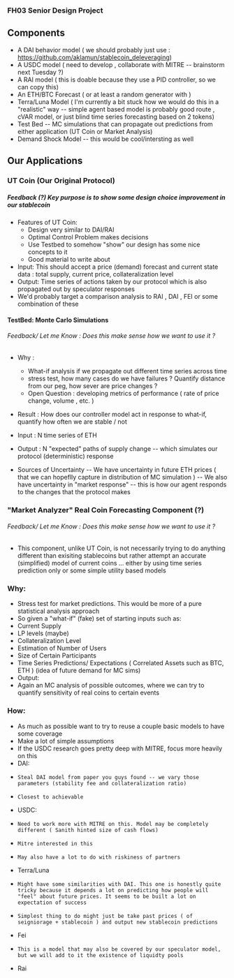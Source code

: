 ### FH03 Senior Design Project

## Components
- A DAI behavior model ( we should probably just use : https://github.com/aklamun/stablecoin_deleveraging)
- A USDC model ( need to develop , collaborate with MITRE -- brainstorm next Tuesday ?)
- A RAI model  ( this is doable because they use a PID controller, so we can copy this)
- An ETH/BTC Forecast ( or at least a random generator with )
- Terra/Luna Model ( I'm currently a bit stuck how we would do this in a "realistic" way -- simple agent based model is probably good route , cVAR model, or just blind time series forecasting based on 2 tokens)
- Test Bed  -- MC simulations that can propagate out predictions from either application (UT Coin or Market Analysis)
- Demand Shock Model -- this would be cool/intersting as well

## Our Applications
### UT Coin (Our Original Protocol)
##### Feedback (?) Key purpose is to show some design choice improvement in our stablecoin
- Features of UT Coin:
  - Design very similar to DAI/RAI
  - Optimal Control Problem makes decisions
  - Use Testbed to somehow "show" our design has some nice concepts to it
  - Good material to write about
- Input: This should accept a price (demand) forecast and current state data : total supply, current price, collateralization level
- Output: Time series of actions taken by our protocol which is also propagated out by speculator responses
- We'd probably target a comparison analysis to RAI , DAI , FEI or some combination of these

#### TestBed: Monte Carlo Simulations
###### Feedback/ Let me Know : Does this make sense how we want to use it ?
- Why :
  - What-if analysis if we propagate out different time series across time
  - stress test, how many cases do we have failures ? Quantify distance from our peg, how sever are price changes ?
  - Open Question : developing metrics of performance ( rate of price change, volume , etc. )
- Result : How does our controller model act in response to what-if, quantify how often we are stable / not

- Input : N time series of ETH  
- Output : N "expected" paths of supply change -- which simulates our protocol (deterministic) response
- Sources of Uncertainty
-- We have uncertainty in future ETH prices ( that we can hopeflly capture in distribution of MC simulation )
-- We also have uncertainty in "market response" -- this is how our agent responds to the changes that the protocol makes

### "Market Analyzer" Real Coin Forecasting Component (?)
###### Feedback/ Let me Know : Does this make sense how we want to use it ?
- This component, unlike UT Coin, is not necessarily trying to do anything different than exisiting stablecoins but rather attempt an accurate (simplified) model of current coins ... either by using time series prediction only or some simple utility based models
### Why:
   - Stress test for market predictions. This would be more of a pure statistical analysis approach
   - So given a "what-if" (fake) set of starting inputs such as:
   -   Current Supply
   -   LP levels (maybe)
   -   Collateralization Level
   -   Estimation of Number of Users
   -   Size of Certain Participants
   -   Time Series Predictions/ Expectations ( Correlated Assets such as BTC, ETH ) (idea of future demand for MC sims)
  - Output:
  - Again an MC analysis of possible outcomes, where we can try to quantify sensitivity of real coins to certain events
  ### How:
 - As much as possible want to try to reuse a couple basic models to have some coverage
 - Make a lot of simple assumptions
 - If the USDC research goes pretty deep with MITRE, focus more heavily on this
 -   DAI:
 -     Steal DAI model from paper you guys found -- we vary those parameters (stability fee and collateralization ratio)
 -     Closest to achievable
 -   USDC:
 -     Need to work more with MITRE on this. Model may be completely different ( Sanith hinted size of cash flows)
 -     Mitre interested in this
 -     May also have a lot to do with riskiness of partners
 -   Terra/Luna
 -     Might have some similarities with DAI. This one is honestly quite tricky because it depends a lot on predicting how people will "feel" about future prices. It seems to be built a lot on expectation of success
 -     Simplest thing to do might just be take past prices ( of seigniorage + stablecoin ) and output new stablecoin predictions
 -   Fei
 -     This is a model that may also be covered by our speculator model, but we will add to it the existence of liquidty pools
 -   Rai 

